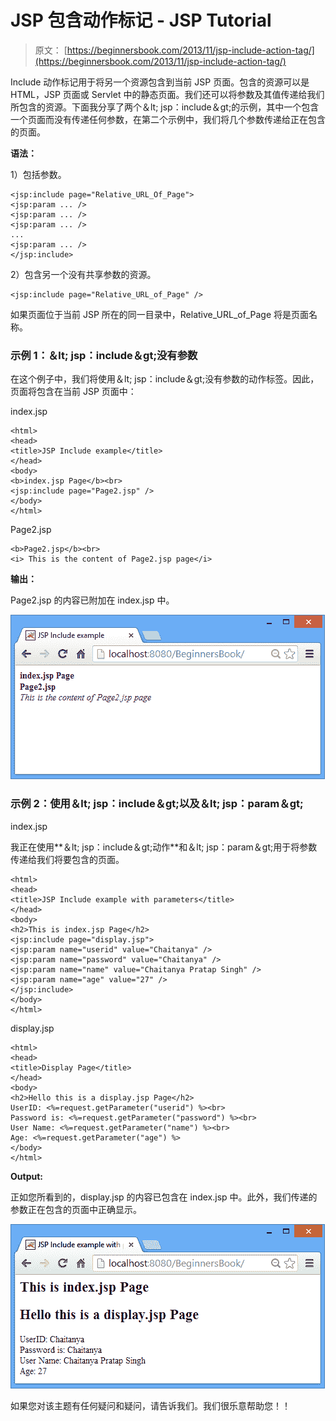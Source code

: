 # JSP 包含动作标记 - JSP Tutorial

> 原文： [https://beginnersbook.com/2013/11/jsp-include-action-tag/](https://beginnersbook.com/2013/11/jsp-include-action-tag/)

Include 动作标记用于将另一个资源包含到当前 JSP 页面。包含的资源可以是 HTML，JSP 页面或 Servlet 中的静态页面。我们还可以将参数及其值传递给我们所包含的资源。下面我分享了两个＆lt; jsp：include＆gt;的示例，其中一个包含一个页面而没有传递任何参数，在第二个示例中，我们将几个参数传递给正在包含的页面。

**语法：**

1）包括参数。

```
<jsp:include page="Relative_URL_Of_Page"> 
<jsp:param ... /> 
<jsp:param ... /> 
<jsp:param ... /> 
...
<jsp:param ... /> 
</jsp:include>
```

2）包含另一个没有共享参数的资源。

```
<jsp:include page="Relative_URL_of_Page" />
```

如果页面位于当前 JSP 所在的同一目录中，Relative_URL_of_Page 将是页面名称。

### 示例 1：＆lt; jsp：include＆gt;没有参数

在这个例子中，我们将使用＆lt; jsp：include＆gt;没有参数的动作标签。因此，页面将包含在当前 JSP 页面中：

index.jsp

```
<html> 
<head>
<title>JSP Include example</title>
</head>
<body> 
<b>index.jsp Page</b><br>
<jsp:include page="Page2.jsp" /> 
</body> 
</html>
```

Page2.jsp

```
<b>Page2.jsp</b><br>
<i> This is the content of Page2.jsp page</i>
```

**输出：**

Page2.jsp 的内容已附加在 index.jsp 中。

![IncludeAction-output](img/4054a6bc72927a2fdb8f17310517730d.jpg)

### 示例 2：使用＆lt; jsp：include＆gt;以及＆lt; jsp：param＆gt;

index.jsp

我正在使用**＆lt; jsp：include＆gt;动作**和＆lt; jsp：param＆gt;用于将参数传递给我们将要包含的页面。

```
<html> 
<head>
<title>JSP Include example with parameters</title>
</head>
<body> 
<h2>This is index.jsp Page</h2>
<jsp:include page="display.jsp"> 
<jsp:param name="userid" value="Chaitanya" /> 
<jsp:param name="password" value="Chaitanya" /> 
<jsp:param name="name" value="Chaitanya Pratap Singh" /> 
<jsp:param name="age" value="27" /> 
</jsp:include> 
</body> 
</html>
```

display.jsp

```
<html>
<head>
<title>Display Page</title>
</head>
<body>
<h2>Hello this is a display.jsp Page</h2>
UserID: <%=request.getParameter("userid") %><br>
Password is: <%=request.getParameter("password") %><br>
User Name: <%=request.getParameter("name") %><br>
Age: <%=request.getParameter("age") %>
</body>
</html>
```

**Output:**

正如您所看到的，display.jsp 的内容已包含在 index.jsp 中。此外，我们传递的参数正在包含的页面中正确显示。

![include-action-with-parameters-output](img/cbc52656a6a5048a5834e8cd173d03a2.jpg)

如果您对该主题有任何疑问和疑问，请告诉我们。我们很乐意帮助您！！
